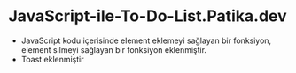 # JavaScript-ile-To-Do-List.Patika.dev

<ul> 
  <li>JavaScript kodu içerisinde element eklemeyi sağlayan bir fonksiyon, element silmeyi sağlayan bir fonksiyon eklenmiştir. </li>
  <li> Toast eklenmiştir</li>

</ul>
